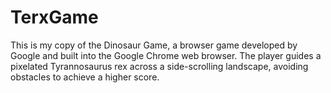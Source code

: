 # TerxGame
This is my copy of the Dinosaur Game, a browser game developed by Google and built into the Google Chrome web browser. The player guides a pixelated Tyrannosaurus rex across a side-scrolling landscape, avoiding obstacles to achieve a higher score. 
